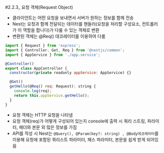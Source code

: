 #2.2.3\_ 요청 객체(Request Object)

- 클라이언트는 어떤 요청을 보내면서 서버가 원하는 정보를 함께 전송
- Nest는 요청과 함께 전달되는 데이터를 핸들러(요청을 처리할 구성요소, 컨트롤러가 이 역할을 합니다)가 다룰 수 있는 객체로 변환
- 변환된 객체는 @Req() 데코레이터를 이용하여 다룸

```js
import { Request } from 'express';
import { Controller, Get, Req } from '@nestjs/common';
import { AppService } from './app.service';

@Controller()
export class AppController {
  constructor(private readonly appService: AppService) {}

  @Get()
  getHello(@Req() req: Request): string {
    console.log(req);
    return this.appService.getHello();
  }
}
```

- 요청 객체는 HTTP 요청을 나타냄
- 요청 객체(req)가 어떻게 구성되어 있는지 console에 출력 시 쿼리 스트링, 파라미터, 헤더와 본문 외 많은 정보를 가짐
- API를 작성 시 Nest는 `@Query(), @Param(key?: string) , @Body데코레이터`를 이용해 요청에 포함된 쿼리스트 파라미터, 패스 파라미터, 본문을 쉽게 받게 되어있음
